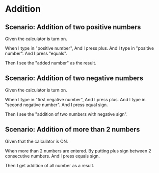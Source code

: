 # Addition

## Scenario: Addition of two positive numbers
  
  Given the calculator is turn on.

  When I type in "positive number", And I press plus.
  And I type in "positive number".
  And I press "equals".
  
  Then I see the "added number" as the result.
  
## Scenario: Addition of two negative numbers

  Given the calculator is turn on.
  
  When I type in "first negative number", And I press plus.
  And I type in "second negative number".
  And I press equal sign.
  
  Then I see the "addition of two numbers with negative sign".
  
## Scenario: Addition of more than 2 numbers

  Given that the calculator is ON.
  
  When more than 2 numbers are entered.
  By putting plus sign between 2 consecutive numbers.
  And I press equals sign.
  
  Then I get addition of all number as a result.

